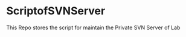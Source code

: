 ScriptofSVNServer
=================
This Repo stores the script for maintain the Private SVN Server of Lab
